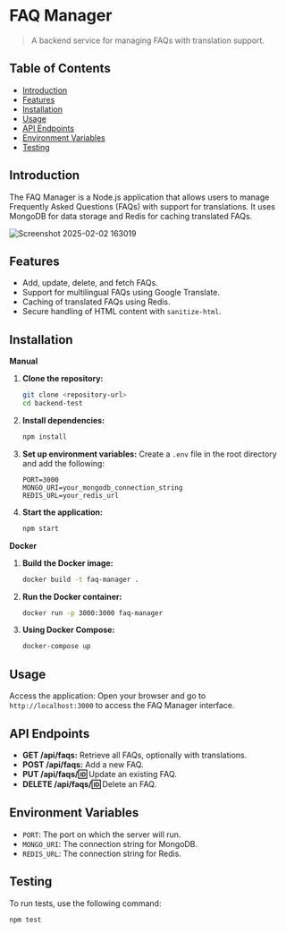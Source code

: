 # FAQ Manager

> A backend service for managing FAQs with translation support.

## Table of Contents

- [Introduction](#introduction)
- [Features](#features)
- [Installation](#installation)
- [Usage](#usage)
- [API Endpoints](#api-endpoints)
- [Environment Variables](#environment-variables)
- [Testing](#testing)


## Introduction

The FAQ Manager is a Node.js application that allows users to manage Frequently Asked Questions (FAQs) with support for translations. It uses MongoDB for data storage and Redis for caching translated FAQs.

![Screenshot 2025-02-02 163019](https://github.com/user-attachments/assets/39742254-c7cf-4558-ac90-af1f9edc8d02)


## Features

- Add, update, delete, and fetch FAQs.
- Support for multilingual FAQs using Google Translate.
- Caching of translated FAQs using Redis.
- Secure handling of HTML content with `sanitize-html`.

## Installation

**Manual**

1. **Clone the repository:**
   ```bash
   git clone <repository-url>
   cd backend-test
   ```

2. **Install dependencies:**
   ```bash
   npm install
   ```

3. **Set up environment variables:**
   Create a `.env` file in the root directory and add the following:
   ```env
   PORT=3000
   MONGO_URI=your_mongodb_connection_string
   REDIS_URL=your_redis_url
   ```

4. **Start the application:**
   ```bash
   npm start
   ```


**Docker**

1. **Build the Docker image:**
   ```bash
   docker build -t faq-manager .
2. **Run the Docker container:**
    ```bash
    docker run -p 3000:3000 faq-manager
3. **Using Docker Compose:**
   ```bash
   docker-compose up

## Usage

Access the application:
Open your browser and go to `http://localhost:3000` to access the FAQ Manager interface.

## API Endpoints

- **GET /api/faqs:** Retrieve all FAQs, optionally with translations.
- **POST /api/faqs:** Add a new FAQ.
- **PUT /api/faqs/:id:** Update an existing FAQ.
- **DELETE /api/faqs/:id:** Delete an FAQ.

## Environment Variables

- `PORT`: The port on which the server will run.
- `MONGO_URI`: The connection string for MongoDB.
- `REDIS_URL`: The connection string for Redis.

## Testing

To run tests, use the following command:
```bash
npm test
```
